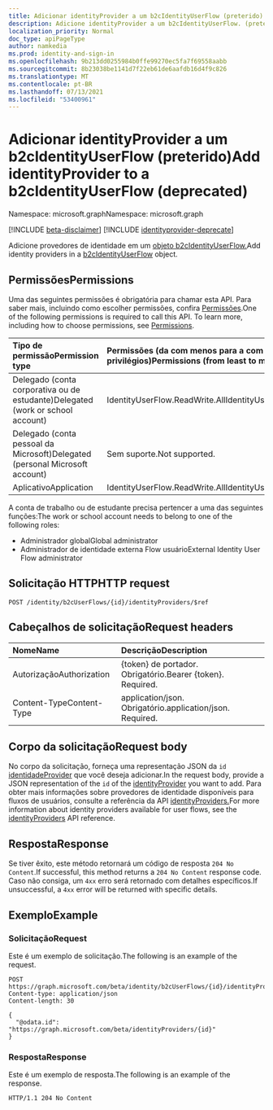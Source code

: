 ```yaml
---
title: Adicionar identityProvider a um b2cIdentityUserFlow (preterido)
description: Adicione identityProvider a um b2cIdentityUserFlow. (preterido)
localization_priority: Normal
doc_type: apiPageType
author: namkedia
ms.prod: identity-and-sign-in
ms.openlocfilehash: 9b213dd0255984b0ffe99270ec5fa7f69558aabb
ms.sourcegitcommit: 8b23038be1141d7f22eb61de6aafdb16d4f9c826
ms.translationtype: MT
ms.contentlocale: pt-BR
ms.lasthandoff: 07/13/2021
ms.locfileid: "53400961"
---
```

# <a name="add-identityprovider-to-a-b2cidentityuserflow-deprecated"></a><span data-ttu-id="4f469-104">Adicionar identityProvider a um b2cIdentityUserFlow (preterido)</span><span class="sxs-lookup"><span data-stu-id="4f469-104">Add identityProvider to a b2cIdentityUserFlow (deprecated)</span></span>

<span data-ttu-id="4f469-105">Namespace: microsoft.graph</span><span class="sxs-lookup"><span data-stu-id="4f469-105">Namespace: microsoft.graph</span></span>

[!INCLUDE [beta-disclaimer](../../includes/beta-disclaimer.md)]
[!INCLUDE [identityprovider-deprecate](../../includes/identityprovider-deprecate.md)]

<span data-ttu-id="4f469-106">Adicione provedores de identidade em um [objeto b2cIdentityUserFlow.](../resources/b2cidentityuserflow.md)</span><span class="sxs-lookup"><span data-stu-id="4f469-106">Add identity providers in a [b2cIdentityUserFlow](../resources/b2cidentityuserflow.md) object.</span></span>

## <a name="permissions"></a><span data-ttu-id="4f469-107">Permissões</span><span class="sxs-lookup"><span data-stu-id="4f469-107">Permissions</span></span>

<span data-ttu-id="4f469-p102">Uma das seguintes permissões é obrigatória para chamar esta API. Para saber mais, incluindo como escolher permissões, confira [Permissões](/graph/permissions-reference).</span><span class="sxs-lookup"><span data-stu-id="4f469-p102">One of the following permissions is required to call this API. To learn more, including how to choose permissions, see [Permissions](/graph/permissions-reference).</span></span>

|<span data-ttu-id="4f469-110">Tipo de permissão</span><span class="sxs-lookup"><span data-stu-id="4f469-110">Permission type</span></span>      | <span data-ttu-id="4f469-111">Permissões (da com menos para a com mais privilégios)</span><span class="sxs-lookup"><span data-stu-id="4f469-111">Permissions (from least to most privileged)</span></span>              |
|:--------------------|:---------------------------------------------------------|
|<span data-ttu-id="4f469-112">Delegado (conta corporativa ou de estudante)</span><span class="sxs-lookup"><span data-stu-id="4f469-112">Delegated (work or school account)</span></span>|<span data-ttu-id="4f469-113">IdentityUserFlow.ReadWrite.All</span><span class="sxs-lookup"><span data-stu-id="4f469-113">IdentityUserFlow.ReadWrite.All</span></span>|
|<span data-ttu-id="4f469-114">Delegado (conta pessoal da Microsoft)</span><span class="sxs-lookup"><span data-stu-id="4f469-114">Delegated (personal Microsoft account)</span></span>| <span data-ttu-id="4f469-115">Sem suporte.</span><span class="sxs-lookup"><span data-stu-id="4f469-115">Not supported.</span></span>|
|<span data-ttu-id="4f469-116">Aplicativo</span><span class="sxs-lookup"><span data-stu-id="4f469-116">Application</span></span>| <span data-ttu-id="4f469-117">IdentityUserFlow.ReadWrite.All</span><span class="sxs-lookup"><span data-stu-id="4f469-117">IdentityUserFlow.ReadWrite.All</span></span>|

<span data-ttu-id="4f469-118">A conta de trabalho ou de estudante precisa pertencer a uma das seguintes funções:</span><span class="sxs-lookup"><span data-stu-id="4f469-118">The work or school account needs to belong to one of the following roles:</span></span>

* <span data-ttu-id="4f469-119">Administrador global</span><span class="sxs-lookup"><span data-stu-id="4f469-119">Global administrator</span></span>
* <span data-ttu-id="4f469-120">Administrador de identidade externa Flow usuário</span><span class="sxs-lookup"><span data-stu-id="4f469-120">External Identity User Flow administrator</span></span>

## <a name="http-request"></a><span data-ttu-id="4f469-121">Solicitação HTTP</span><span class="sxs-lookup"><span data-stu-id="4f469-121">HTTP request</span></span>

<!-- { "blockType": "ignored" } -->

```http
POST /identity/b2cUserFlows/{id}/identityProviders/$ref
```

## <a name="request-headers"></a><span data-ttu-id="4f469-122">Cabeçalhos de solicitação</span><span class="sxs-lookup"><span data-stu-id="4f469-122">Request headers</span></span>

|<span data-ttu-id="4f469-123">Nome</span><span class="sxs-lookup"><span data-stu-id="4f469-123">Name</span></span>|<span data-ttu-id="4f469-124">Descrição</span><span class="sxs-lookup"><span data-stu-id="4f469-124">Description</span></span>|
|:---------------|:----------|
|<span data-ttu-id="4f469-125">Autorização</span><span class="sxs-lookup"><span data-stu-id="4f469-125">Authorization</span></span>|<span data-ttu-id="4f469-p103">{token} de portador. Obrigatório.</span><span class="sxs-lookup"><span data-stu-id="4f469-p103">Bearer {token}. Required.</span></span>|
|<span data-ttu-id="4f469-128">Content-Type</span><span class="sxs-lookup"><span data-stu-id="4f469-128">Content-Type</span></span>|<span data-ttu-id="4f469-p104">application/json. Obrigatório.</span><span class="sxs-lookup"><span data-stu-id="4f469-p104">application/json. Required.</span></span>|

## <a name="request-body"></a><span data-ttu-id="4f469-131">Corpo da solicitação</span><span class="sxs-lookup"><span data-stu-id="4f469-131">Request body</span></span>

<span data-ttu-id="4f469-132">No corpo da solicitação, forneça uma representação JSON da `id` [identidadeProvider](../resources/identityprovider.md) que você deseja adicionar.</span><span class="sxs-lookup"><span data-stu-id="4f469-132">In the request body, provide a JSON representation of the `id` of the [identityProvider](../resources/identityprovider.md) you want to add.</span></span> <span data-ttu-id="4f469-133">Para obter mais informações sobre provedores de identidade disponíveis para fluxos de usuários, consulte a referência da API [identityProviders.](../resources/identityprovider.md)</span><span class="sxs-lookup"><span data-stu-id="4f469-133">For more information about identity providers available for user flows, see the [identityProviders](../resources/identityprovider.md) API reference.</span></span>

## <a name="response"></a><span data-ttu-id="4f469-134">Resposta</span><span class="sxs-lookup"><span data-stu-id="4f469-134">Response</span></span>

<span data-ttu-id="4f469-135">Se tiver êxito, este método retornará um código de resposta `204 No Content`.</span><span class="sxs-lookup"><span data-stu-id="4f469-135">If successful, this method returns a `204 No Content` response code.</span></span> <span data-ttu-id="4f469-136">Caso não consiga, um `4xx` erro será retornado com detalhes específicos.</span><span class="sxs-lookup"><span data-stu-id="4f469-136">If unsuccessful, a `4xx` error will be returned with specific details.</span></span>

## <a name="example"></a><span data-ttu-id="4f469-137">Exemplo</span><span class="sxs-lookup"><span data-stu-id="4f469-137">Example</span></span>

### <a name="request"></a><span data-ttu-id="4f469-138">Solicitação</span><span class="sxs-lookup"><span data-stu-id="4f469-138">Request</span></span>

<span data-ttu-id="4f469-139">Este é um exemplo de solicitação.</span><span class="sxs-lookup"><span data-stu-id="4f469-139">The following is an example of the request.</span></span>

<!-- {
  "blockType": "request",
  "name": "update_b2cuserflows_identityprovider"
}
-->

``` http
POST https://graph.microsoft.com/beta/identity/b2cUserFlows/{id}/identityProviders/$ref
Content-type: application/json
Content-length: 30

{
  "@odata.id": "https://graph.microsoft.com/beta/identityProviders/{id}"
}
```

### <a name="response"></a><span data-ttu-id="4f469-140">Resposta</span><span class="sxs-lookup"><span data-stu-id="4f469-140">Response</span></span>

<span data-ttu-id="4f469-141">Este é um exemplo de resposta.</span><span class="sxs-lookup"><span data-stu-id="4f469-141">The following is an example of the response.</span></span>

<!-- {
  "blockType": "response",
  "truncated": true
} -->

```http
HTTP/1.1 204 No Content
```
